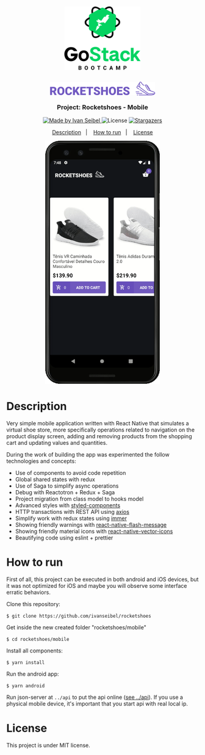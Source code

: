 <h1 align="center">
    <img alt="GoStack" src="https://github.com/ivanseibel/assets/blob/master/img/gostack10/bootcamp-header.png?raw=true" width="200px" />
</h1>

<h3 align="center">
  <img src="https://github.com/ivanseibel/assets/blob/master/img/rocketshoes/logo-purple-276x36.png?raw=true" alt="Rocketshoes logo" style="border-radius: 2px;">
  <p>
    Project: Rocketshoes - Mobile
  </p>
</h3>

<p align="center">
  <a href="https://github.com/ivanseibel">
    <img alt="Made by Ivan Seibel" src="https://img.shields.io/badge/Made%20by-Ivan%20Seibel-blue">
  </a>

  <img alt="License" src="https://img.shields.io/github/license/ivanseibel/gostack10-challenge01?color=blue">

  <a href="https://github.com/ivanseibel/gostack10-challenge01/stargazers">
    <img alt="Stargazers" src="https://img.shields.io/github/stars/ivanseibel/rocketshoes">
  </a>
</p>

<p align="center">
  <a href="#description">Description</a>&nbsp;&nbsp;&nbsp;|&nbsp;&nbsp;&nbsp;
  <a href="#how-to-run">How to run</a>&nbsp;&nbsp;&nbsp;|&nbsp;&nbsp;&nbsp;
  <a href="#license">License</a>
</p>

<p align="center">
<img src="https://github.com/ivanseibel/assets/blob/master/img/rocketshoes/rocketshoes-mobile-demo.gif?raw=true" alt="Rocketshoes Mobile App Demo"
style="width: 300px;"
>
</p>


# Description

Very simple mobile application written with React Native that simulates a virtual shoe store, more specifically operations related to navigation on the product display screen, adding and removing products from the shopping cart and updating values and quantities.

During the work of building the app was experimented the follow technologies and concepts:

- Use of components to avoid code repetition
- Global shared states with redux
- Use of Saga to simplify async operations
- Debug with Reactotron + Redux + Saga
- Project migration from class model to hooks model
- Advanced styles with [styled-components](https://styled-components.com/)
- HTTP transactions with REST API using [axios](https://github.com/axios/axios)
- Simplify work with redux states using [immer](https://immerjs.github.io/immer/docs/introduction)
- Showing friendly warnings with [react-native-flash-message](https://github.com/lucasferreira/react-native-flash-message)
- Showing friendly material icons with [react-native-vector-icons](https://github.com/oblador/react-native-vector-icons)
- Beautifying code using eslint + prettier

# How to run

First of all, this project can be executed in both android and iOS devices, but it was not optimized for iOS and maybe you will observe some interface erratic behaviors.

Clone this repository:
```
$ git clone https://github.com/ivanseibel/rocketshoes
```

Get inside the new created folder "rocketshoes/mobile"
```
$ cd rocketshoes/mobile
```

Install all components:
```
$ yarn install
```

Run the android app:
```
$ yarn android
```

Run json-server at `../api` to put the api online ([see ../api](https://github.com/ivanseibel/rocketshoes/tree/master/api)). If you use a physical mobile device, it's important that you start api with real local ip.

# License

This project is under MIT license.
